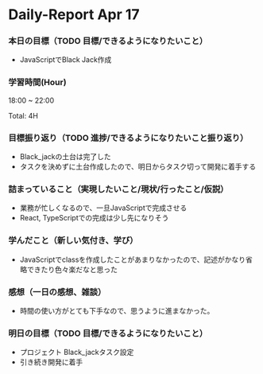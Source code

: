 # Daily-Report Apr 17

### 本日の目標（TODO 目標/できるようになりたいこと）
- JavaScriptでBlack Jack作成

### 学習時間(Hour)
18:00 ~ 22:00

Total: 4H


### 目標振り返り（TODO 進捗/できるようになりたいこと振り返り）
- Black_jackの土台は完了した
- タスクを決めずに土台作成したので、明日からタスク切って開発に着手する

### 詰まっていること（実現したいこと/現状/行ったこと/仮説）
- 業務が忙しくなるので、一旦JavaScriptで完成させる
- React, TypeScriptでの完成は少し先になりそう

### 学んだこと（新しい気付き、学び）
- JavaScriptでclassを作成したことがあまりなかったので、記述がかなり省略できたり色々楽だなと思った

### 感想（一日の感想、雑談）
- 時間の使い方がとても下手なので、思うように進まなかった。

### 明日の目標（TODO 目標/できるようになりたいこと）
- プロジェクト Black_jackタスク設定
- 引き続き開発に着手